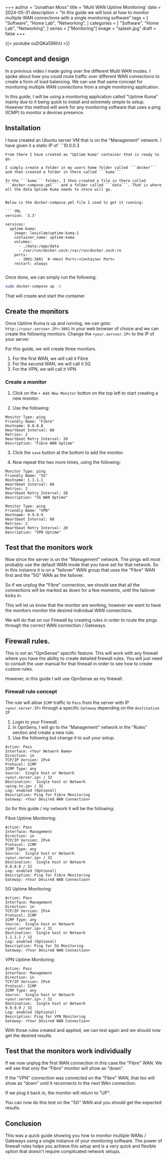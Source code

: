 +++
author = "Jonathan Moss"
title = 'Multi WAN Uptime Monitoring'
date = 2024-05-31
description = "In this guide we will look at how to monitor multiple WAN connections with a single monitoring software"
tags = [
    "Software",
    "Home Lab",
    "Networking",
]
categories = [
    "Software",
    "Home Lab",
    "Networking",
]
series = ["Monitoring"]
image = "splash.jpg"
draft = false
+++

{{< youtube ouDQKa596hU >}}

## Concept and design

In a previous video I made going over the different Multi WAN modes. 
I spoke about how you could route traffic over different WAN connections to create a form of load balancing. 
We can use that same concept for monitoring multiple WAN connections from a single monitoring application.

In this guide, I will be using a monitoring application called "Uptime Kuma" mainly
due to it being quick to install and extremely simple to setup. However this method will work for any monitoring software that uses a ping (ICMP) to monitor a devices presence.

## Installation

I have created an Ubuntu server VM that is on the "Management" network.
I have given it a static IP of ```10.0.0.3
```, with both docker and docker compose installed on it.
From there I have created an "Uptime Kuma" container that is ready to go.

I simply create a folder in my users home folder called ```docker```
and then created a folder in there called ```kuma```

In the ```kuma``` folder, I then created a file in there called ```docker-compose.yml``` and a folder called ```data```. That is where all the data Uptime Kuma needs to store will go.


Below is the docker-compose.yml file I used to get it running:

``` YML 
version: '3.3'

services:
  uptime-kuma:
    image: louislam/uptime-kuma:1
    container_name: uptime-kuma
    volumes:
      - ./data:/app/data
      - /var/run/docker.sock:/var/run/docker.sock:ro
    ports:
      - 3001:3001  # <Host Port>:<Container Port>
    restart: always
    
```
Once done, we can simply run the following:
``` bash
sudo docker-compose up -d
```

That will create and start the container.

## Create the monitors

Once Uptime Kuma is up and running, we can goto:
```http://<your.servser.IP>:3001```
in your web browser of choice and we can create the following monitors. Change the ```<your.servser.IP>``` to the IP of your server.

For this guide, we will create three monitors.
1. For the first WAN, we will call it Fibre
2. For the second WAN, we will call it 5G
3. For the VPN, we will call it VPN

### Create a monitor

1. Click on the ```+ Add New Monitor``` button on the top left to start creating a new monitor.

2. Use the following:
```
Monitor Type: ping
Friendly Name: "Fibre"
Hostname: 8.8.8.8
Heartbeat Interval: 60 
Retries: 2
Heartbeat Retry Interval: 20
Description: "Fibre WAN Uptime"
```

3. Click the ```save``` button at the bottom to add the monitor.

4. Now repeat this two more times, using the following:

```
Monitor Type: ping
Friendly Name: "5G"
Hostname: 1.1.1.1
Heartbeat Interval: 60 
Retries: 2
Heartbeat Retry Interval: 20
Description: "5G WAN Uptime"
```

```
Monitor Type: ping
Friendly Name: "VPN"
Hostname: 9.9.9.9
Heartbeat Interval: 60 
Retries: 2
Heartbeat Retry Interval: 20
Description: "VPN Uptime"
```

## Test that the monitors work

Now since  the server is on the "Management" network. The pings will most probably use the default WAN mode that you have set for that network. So in this instance it is on a "failover" WAN group that uses the "Fibre" WAN first and the "5G" WAN as the failover.

So if we  unplug the "Fibre" connection, we should see that all the connections will be marked as down for a few moments, until the failover kicks in.

This will let us know that the monitor are working, however we want to have the monitors monitor the desired individual WAN connections.

We will do that on our Firewall by creating rules in order to route the pings through the correct WAN connection / Gateways.

## Firewall rules.

This is not an "OpnSense" specific feature.
This will work with any firewall where you have the ability to create detailed firewall rules. You will just need to consult the user manual for that firewall in order to see how to create custom rules.

However, in this guide I will use OpnSense as my firewall.

### Firewall rule concept

The rule will allow ```ICMP``` traffic to ```Pass``` from the server with IP ```<your.server.IP>``` through a specific ```Gateway``` depending on the ```destination IP``` 

1. Login to your Firewall.
2. In OpnSens, I will go to the "Management" network in the "Rules" section and create a new rule.
3. Use the following but change it to suit your setup.

```
Action: Pass
Interface: <Your Network Name>
Direction: in
TCP/IP Version: IPv4
Protocol: ICMP
ICMP Type: any
Source:  Single host or Network
<your.server.ip> / 32
Destination:  Single host or Network
<ping.to.ip> / 32
Log: enabled (Optional)
Description: Ping for Fibre Monitoring
Gateway: <Your Desired WAN Connection>
```

So for this guide / my network it will be the following:

Fibre Uptime Monitoring:
```
Action: Pass
Interface: Management
Direction: in
TCP/IP Version: IPv4
Protocol: ICMP
ICMP Type: any
Source:  Single host or Network
<your.server.ip> / 32
Destination:  Single host or Network
8.8.8.8 / 32
Log: enabled (Optional)
Description: Ping for Fibre Monitoring
Gateway: <Your Desired WAN Connection>
```

5G Uptime Monitoring:
```
Action: Pass
Interface: Management
Direction: in
TCP/IP Version: IPv4
Protocol: ICMP
ICMP Type: any
Source:  Single host or Network
<your.server.ip> / 32
Destination:  Single host or Network
1.1.1.1 / 32
Log: enabled (Optional)
Description: Ping for 5G Monitoring
Gateway: <Your Desired WAN Connection>
```

VPN Uptime Monitoring:
```
Action: Pass
Interface: Management
Direction: in
TCP/IP Version: IPv4
Protocol: ICMP
ICMP Type: any
Source:  Single host or Network
<your.server.ip> / 32
Destination:  Single host or Network
9.9.9.9 / 32
Log: enabled (Optional)
Description: Ping for VPN Monitoring
Gateway: <Your Desired WAN Connection>
```

With those rules created and applied, we can test again and we should now get the desired results.

## Test that the monitors work individually

If we now unplug the first WAN connection in this case the "Fibre" WAN. We will see that only the "Fibre" monitor will show as "down".

If the "VPN" connection was connected on the "Fibre" WAN, that too will show as "down" until it reconnects to the next WAn connection.

If we plug  it back in, the monitor will return to "UP".

You can now do this test on the "5G" WAN and you should get the expected results.

## Conclusion

This was a quick guide showing you how to monitor multiple WANs / Gateways using a single instance of your monitoring software.
The power of firewall rules helps you achieve this setup and is a very quick and flexible option that doesn't require complicated network setups.